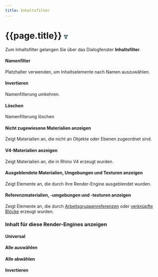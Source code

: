 ```yaml
---
title: Inhaltsfilter
---
```

<!-- This is an linked from material-editor.html page -->

# {{page.title}} ![images/contentfilter.png](images/contentfilter.png)
Zum Inhaltsfilter gelangen Sie über das Dialogfenster **Inhaltsfilter**.

#### Namenfilter
Platzhalter verwenden, um Inhaltselemente nach Namen auszuwählen.

#### Invertieren
Namenfilterung umkehren.

#### Löschen
Namenfilterung löschen

#### Nicht zugewiesene Materialien anzeigen
Zeigt Materialien an, die nicht an Objekte oder Ebenen zugeordnet sind.

#### V4-Materialien anzeigen
Zeigt Materialien an, die in Rhino V4 erzeugt wurden.

#### Ausgeblendete Materialien, Umgebungen und Texturen anzeigen
Zeigt Elemente an, die durch ihre Render-Engine ausgeblendet wurden.

#### Referenzmaterialien, -umgebungen und -texturen anzeigen
Zeigt Elemente an, die durch [Arbeitsgruppenreferenzen](worksession.html) oder [verknüpfte Blöcke](insert.html) erzeugt wurden.

### Inhalt für diese Render-Engines anzeigen

#### Universal

####  **Alle auswählen**

####  **Alle abwählen**

#### **Invertieren**